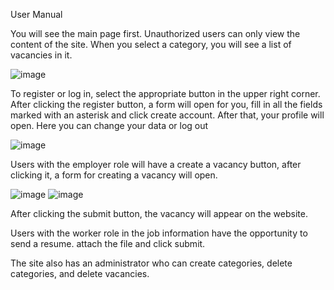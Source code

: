 User Manual 

You will see the main page first. Unauthorized users can only view the content of the site. When you select a category, you will see a list of vacancies in it.

 ![image](https://github.com/user-attachments/assets/93bdf563-6bc2-4796-ad33-047be10d54bf)


To register or log in, select the appropriate button in the upper right corner.
After clicking the register button, a form will open for you, fill in all the fields marked with an asterisk and click create account. After that, your profile will open. Here you can change your data or log out
 
 ![image](https://github.com/user-attachments/assets/8b8d4112-0a13-410b-9189-91931bbee86c)

Users with the employer role will have a create a vacancy button, after clicking it, a form for creating a vacancy will open.
 
 ![image](https://github.com/user-attachments/assets/36d31746-8c0e-4b95-9173-01891b48701c)
![image](https://github.com/user-attachments/assets/7a127311-6f98-499a-93d8-98b3023a98e7)



After clicking the submit button, the vacancy will appear on the website.

Users with the worker role in the job information have the opportunity to send a resume. attach the file and click submit.
 


The site also has an administrator who can create categories, delete categories, and delete vacancies. 

 

